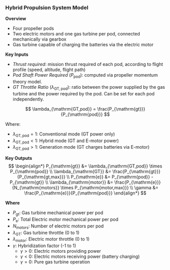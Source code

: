 ### Hybrid Propulsion System Model

**Overview**
- Four propeller pods
- Two electric motors and one gas turbine per pod, connected mechanically via gearbox
- Gas turbine capable of charging the batteries via the electric motor


**Key Inputs**
- *Thrust required*: mission thrust required of each pod, according to flight profile (speed, altitude, flight path)
- *Pod Shaft Power Required* ($P_{\mathrm{pod}}$): computed via propeller momentum theory model.
- *GT Throttle Ratio* ($\lambda_{\mathrm{GT,pod}}$): ratio between the power supplied by the gas turbine and the power required by the pod. Can be set for each pod independently. 

$$
\lambda_{\mathrm{GT,pod}} = \frac{P_{\mathrm{gt}}}{P_{\mathrm{pod}}}
$$

Where:
- $\lambda_{\mathrm{GT,pod}} = 1$: Conventional mode (GT power only)
- $\lambda_{\mathrm{GT,pod}} < 1$: Hybrid mode (GT and E-motor power)
- $\lambda_{\mathrm{GT,pod}} > 1$: Generation mode (GT charges batteries via E-motor)

**Key Outputs**
$$
\begin{align*}
P_{\mathrm{gt}} &= \lambda_{\mathrm{GT,pod}} \times P_{\mathrm{pod}} \\
\lambda_{\mathrm{GT}} &= \frac{P_{\mathrm{gt}}}{P_{\mathrm{gt,max}}} \\
P_{\mathrm{e}} &= P_{\mathrm{pod}} - P_{\mathrm{gt}} \\
\lambda_{\mathrm{motor}} &= \frac{P_{\mathrm{e}}}{N_{\mathrm{motors}} \times P_{\mathrm{motor,max}}} \\
\gamma &= \frac{P_{\mathrm{e}}}{P_{\mathrm{pod}}}
\end{align*}
$$


**Where**
- $P_{\mathrm{gt}}$: Gas turbine mechanical power per pod
- $P_{\mathrm{e}}$: Total Electric motor mechanical power per pod
- $N_{\mathrm{motors}}$: Number of electric motors per pod
- $\lambda_{\mathrm{GT}}$: Gas turbine throttle (0 to 1)
- $\lambda_{\mathrm{motor}}$: Electric motor throttle (0 to 1)
- $\gamma$: Hybridization factor (-1 to 1)
  - $\gamma > 0$: Electric motors providing power
  - $\gamma < 0$: Electric motors receiving power (battery charging)
  - $\gamma = 0$: Pure gas turbine operation